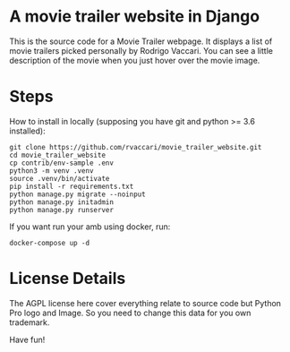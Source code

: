 # A movie trailer website in Django
This is the source code for a Movie Trailer webpage. It displays a list of movie trailers picked personally by Rodrigo Vaccari. You can see a little description of the movie when you just hover over the movie image.

# Steps
How to install in locally (supposing you have git and python >= 3.6 installed):

```console
git clone https://github.com/rvaccari/movie_trailer_website.git
cd movie_trailer_website
cp contrib/env-sample .env
python3 -m venv .venv
source .venv/bin/activate
pip install -r requirements.txt
python manage.py migrate --noinput
python manage.py initadmin
python manage.py runserver
```

If you want run your amb using docker, run:
```
docker-compose up -d
```

# License Details

The AGPL license here cover everything relate to source code but Python Pro logo and Image.
So you need to change this data for you own trademark.


Have fun!
